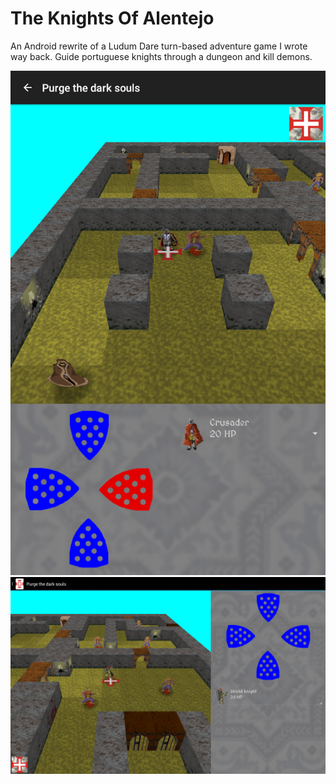 # The Knights Of Alentejo

An Android rewrite of a Ludum Dare turn-based adventure game I wrote way back. Guide portuguese knights through a dungeon and kill demons.

![ ](/screenshot0.png?raw=true)
![ ](/screenshot1.png?raw=true)

